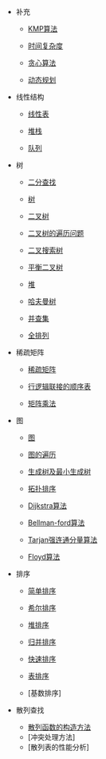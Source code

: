 * 补充
    * [KMP算法](md/KMP算法.md)
    
    * [时间复杂度](md/时间复杂度.md)

    * [贪心算法](md/贪心算法.md)

    * [动态规划](md/动态规划.md)

* 线性结构
    * [线性表](md/线性表.md)

    * [堆栈](md/堆栈.md)
    
    * [队列](md/队列.md)

* 树
    * [二分查找](md/二分查找.md)
    
    * [树](md/树.md)
    
    * [二叉树](md/二叉树.md)

    * [二叉树的遍历问题](md/二叉树的遍历问题.md)

    * [二叉搜索树](md/二叉搜索树.md)
    
    * [平衡二叉树](md/平衡二叉树.md)

    * [堆](md/堆.md)

    * [哈夫曼树](md/哈夫曼树.md)
    
    * [并查集](md/并查集.md)

    * [全排列](md/全排列.md)

* 稀疏矩阵
    * [稀疏矩阵](md/稀疏矩阵.md)

    * [行逻辑联接的顺序表](md/行逻辑联接的顺序表.md)

    * [矩阵乘法](md/矩阵乘法.md)

* 图
    * [图](md/图.md)
    
    * [图的遍历](md/图的遍历.md)

    * [生成树及最小生成树](md/生成树及最小生成树.md)

    * [拓扑排序](md/拓扑排序.md)

    * [Dijkstra算法](md/Dijkstra算法.md)

    * [Bellman-ford算法](md/Bellman-ford算法.md)

    * [Tarjan强连通分量算法](md/Tarjan强连通分量算法.md)

    * [Floyd算法](md/Floyd算法.md)

* 排序
    * [简单排序](md/简单排序.md)
    


    * [希尔排序](md/希尔排序.md)
    * [堆排序](md/堆排序.md)
    * [归并排序](md/归并排序.md)
    * [快速排序](md/快速排序.md)
    * [表排序](md/表排序.md)
    * [基数排序]
* 散列查找
    * [散列函数的构造方法](md/散列函数的构造方法.md)
    * [冲突处理方法]
    * [散列表的性能分析]
